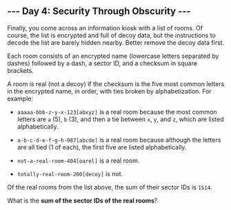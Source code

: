 ## --- Day 4: Security Through Obscurity ---
Finally, you come across an information kiosk with a list of rooms. Of course, the list is encrypted and full of decoy data, but the instructions to decode the list are barely hidden nearby. Better remove the decoy data first.
 
Each room consists of an encrypted name (lowercase letters separated by dashes) followed by a dash, a sector ID, and a checksum in square brackets.
 
A room is real (not a decoy) if the checksum is the five most common letters in the encrypted name, in order, with ties broken by alphabetization. For example:
 
 
- `aaaaa-bbb-z-y-x-123[abxyz]` is a real room because the most common letters are `a` (5), `b` (3), and then a tie between `x`, `y`, and `z`, which are listed alphabetically.
 
- `a-b-c-d-e-f-g-h-987[abcde]` is a real room because although the letters are all tied (1 of each), the first five are listed alphabetically.
 
- `not-a-real-room-404[oarel]` is a real room.
 
- `totally-real-room-200[decoy]` is not.
 
 
Of the real rooms from the list above, the sum of their sector IDs is `1514`.
 
What is the **sum of the sector IDs of the real rooms**?
 